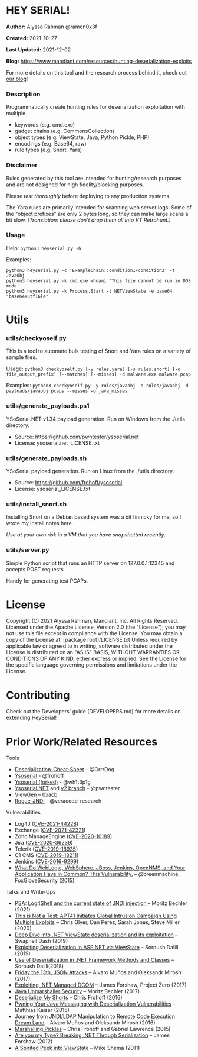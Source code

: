 # HEY SERIAL!
**Author:**         Alyssa Rahman @ramen0x3f

**Created:**        2021-10-27

**Last Updated:**   2021-12-02

**Blog:**           https://www.mandiant.com/resources/hunting-deserialization-exploits

For more details on this tool and the research process behind it, check out [our blog](https://www.mandiant.com/resources/hunting-deserialization-exploits)!

### Description
Programmatically create hunting rules for deserialization exploitation with multiple

- keywords (e.g. cmd.exe)
- gadget chains (e.g. CommonsCollection)
- object types (e.g. ViewState, Java, Python Pickle, PHP)
- encodings (e.g. Base64, raw)
- rule types (e.g. Snort, Yara)

### Disclaimer
Rules generated by this tool are intended for hunting/research purposes and are not designed for high fidelity/blocking purposes.

Please *test thoroughly* before deploying to any production systems.

The Yara rules are primarily intended for scanning web server logs. Some of the "object prefixes" are only 2 bytes long, so they can make large scans a bit slow. _(Translation: please don't drop them all into VT Retrohunt.)_

### Usage
Help:
```python3 heyserial.py -h```

Examples:
```
python3 heyserial.py -c 'ExampleChain::condition1+condition2' -t JavaObj
python3 heyserial.py -k cmd.exe whoami 'This file cannot be run in DOS mode'
python3 heyserial.py -k Process.Start -t NETViewState -e base64 "base64+utf16le"
```

# Utils

### utils/checkyoself.py
This is a tool to automate bulk testing of Snort and Yara rules on a variety of sample files. 

Usage:
```python3 checkyoself.py [-y rules.yara] [-s rules.snort] [-o file_output_prefix] [--matches] [--misses] -d malware.exe malware.pcap```

Examples:
```python3 checkyoself.py -y rules/javaobj -s rules/javaobj -d payloads/javaobj pcaps --misses -o java_misses```

### utils/generate_payloads.ps1
YSoSerial.NET v1.34 payload generation. Run on Windows from the ./utils directory. 

- Source: https://github.com/pwntester/ysoserial.net
- License: ysoserial.net_LICENSE.txt

### utils/generate_payloads.sh
YSoSerial payload generation. Run on Linux from the ./utils directory. 

- Source: https://github.com/frohoff/ysoserial
- License: ysoserial_LICENSE.txt

### utils/install_snort.sh
Installing Snort on a Debian based system was a bit finnicky for me, so I wrote my install notes here. 

_Use at your own risk *in a VM* that *you have snapshotted recently*._

### utils/server.py
Simple Python script that runs an HTTP server on 127.0.0.1:12345 and accepts POST requests. 

Handy for generating test PCAPs. 

# License
Copyright (C) 2021 Alyssa Rahman, Mandiant, Inc. All Rights Reserved.
Licensed under the Apache License, Version 2.0 (the "License"); you may not use this file except in compliance with the License.
You may obtain a copy of the License at: [package root]/LICENSE.txt
Unless required by applicable law or agreed to in writing, software distributed under the License is distributed on an "AS IS" BASIS, WITHOUT WARRANTIES OR CONDITIONS OF ANY KIND, either express or implied.
See the License for the specific language governing permissions and limitations under the License.

# Contributing
Check out the Developers' guide (DEVELOPERS.md) for more details on extending HeySerial!

# Prior Work/Related Resources
Tools
- [Deserialization-Cheat-Sheet](https://github.com/GrrrDog/Java-Deserialization-Cheat-Sheet) – @GrrrDog
- [Ysoserial](https://github.com/frohoff/ysoserial) - @frohoff 
- [Ysoserial (forked)](https://github.com/wh1t3p1g/ysoserial) - @wh1t3p1g
- [Ysoserial.NET](https://github.com/pwntester/ysoserial.net) and [v2 branch](https://github.com/pwntester/ysoserial.net/tree/v2) - @pwntester 
- [ViewGen](https://github.com/0xacb/viewgen) – 0xacb
- [Rogue-JNDI](https://github.com/veracode-research/rogue-jndi) - @veracode-research

Vulnerabilities
- Log4J ([CVE-2021-44228](https://www.lunasec.io/docs/blog/log4j-zero-day/))
- Exchange ([CVE-2021-42321](https://cve.mitre.org/cgi-bin/cvename.cgi?name=CVE-2021-42321))
- Zoho ManageEngine ([CVE-2020-10189](https://nvd.nist.gov/vuln/detail/CVE-2020-10189))
- Jira ([CVE-2020-36239](https://oxalis.io/atlassian-jira-data-centers-critical-vulnerability-what-you-need-to-know/))
- Telerik ([CVE-2019-18935](https://bishopfox.com/blog/cve-2019-18935-remote-code-execution-in-telerik-ui))
- C1 CMS ([CVE-2019-18211](https://medium.com/@frycos/yet-another-net-deserialization-35f6ce048df7))
- Jenkins ([CVE-2016-9299](https://nvd.nist.gov/vuln/detail/CVE-2016-9299))
- [What Do WebLogic, WebSphere, JBoss, Jenkins, OpenNMS, and Your Application Have in Common? This Vulnerability.](https://foxglovesecurity.com/2015/11/06/what-do-weblogic-websphere-jboss-jenkins-opennms-and-your-application-have-in-common-this-vulnerability/) – @breenmachine, FoxGloveSecurity (2015) 

Talks and Write-Ups
- [PSA: Log4Shell and the current state of JNDI injection](https://mbechler.github.io/2021/12/10/PSA_Log4Shell_JNDI_Injection/) - Moritz Bechler (2021)
- [This is Not a Test: APT41 Initiates Global Intrusion Campaign Using Multiple Exploits](https://www.mandiant.com/resources/apt41-initiates-global-intrusion-campaign-using-multiple-exploits) – Chris Glyer, Dan Perez, Sarah Jones, Steve Miller (2020)
- [Deep Dive into .NET ViewState deserialization and its exploitation](https://swapneildash.medium.com/deep-dive-into-net-viewstate-deserialization-and-its-exploitation-54bf5b788817) – Swapneil Dash (2019)
- [Exploiting Deserialization in ASP.NET via ViewState](https://soroush.secproject.com/blog/2019/04/exploiting-deserialisation-in-asp-net-via-viewstate/) – Soroush Dalili (2019)
- [Use of Deserialization in .NET Framework Methods and Classes](https://research.nccgroup.com/wp-content/uploads/2020/07/whitepaper-new.pdf) – Soroush Dalili(2018)
- [Friday the 13th, JSON Attacks](https://www.blackhat.com/docs/us-17/thursday/us-17-Munoz-Friday-The-13th-JSON-Attacks-wp.pdf) – Alvaro Muños and Oleksandr Mirosh (2017)
- [Exploiting .NET Managed DCOM](https://googleprojectzero.blogspot.com/2017/04/exploiting-net-managed-dcom.html) – James Forshaw, Project Zero (2017)
- [Java Unmarshaller Security](https://github.com/frohoff/marshalsec/blob/master/marshalsec.pdf) – Moritz Bechler (2017)
- [Deserialize My Shorts](https://www.slideshare.net/frohoff1/deserialize-my-shorts-or-how-i-learned-to-start-worrying-and-hate-java-object-deserialization) – Chris Frohoff (2016)
- [Pwning Your Java Messaging with Deserialization Vulnerabilities](https://www.blackhat.com/docs/us-16/materials/us-16-Kaiser-Pwning-Your-Java-Messaging-With-Deserialization-Vulnerabilities-wp.pdf) – Matthias Kaiser (2016)
- [Journey from JNDI/LDAP Manipulation to Remote Code Execution Dream Land](https://www.blackhat.com/docs/us-16/materials/us-16-Munoz-A-Journey-From-JNDI-LDAP-Manipulation-To-RCE-wp.pdf) – Alvaro Muños and Oleksandr Mirosh (2016)
- [Marshalling Pickles](https://www.youtube.com/watch?v=KSA7vUkXGSg) – Chris Frohoff and Gabriel Lawrence (2015)
- [Are you my Type? Breaking .NET Through Serialization](https://github.com/VulnerableGhost/.Net-Sterilized--Deserialization-Exploitation/blob/master/BH_US_12_Forshaw_Are_You_My_Type_WP.pdf) – James Forshaw (2012)
- [A Spirited Peek into ViewState](https://deadliestwebattacks.com/2011/05/13/a-spirited-peek-into-viewstate-part-i/) – Mike Shema (2011)
